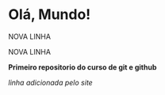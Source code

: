 # Olá, Mundo!

NOVA LINHA

NOVA LINHA

**Primeiro repositorio do curso de git e github**

*linha adicionada pelo site*
